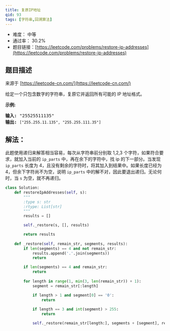 ```yaml
---
title: 复原IP地址
qid: 93
tags: [字符串,回溯算法]
---
```



- 难度： 中等
- 通过率： 30.2%
- 题目链接：[https://leetcode.com/problems/restore-ip-addresses](https://leetcode.com/problems/restore-ip-addresses)


## 题目描述

来源于 [https://leetcode-cn.com/](https://leetcode-cn.com/)

<p>给定一个只包含数字的字符串，复原它并返回所有可能的 IP 地址格式。</p>

<p><strong>示例:</strong></p>

<pre><strong>输入:</strong> &quot;25525511135&quot;
<strong>输出:</strong> <code>[&quot;255.255.11.135&quot;, &quot;255.255.111.35&quot;]</code></pre>


## 解法：

此题使用递归来解答相当容易，每次从字符串前分别取 1,2,3 个字符，如果符合要求，就加入当前的 `ip_parts` 中，再在余下的字符中，找 ip 的下一部分。当发现 `ip_parts` 长度为 4，且没有剩余的字符时，将其加入到结果中。如果长度已经为 4，但余下字符尚不为空，说明 `ip_parts` 中的解不对，因此要退出递归。无论何时，当 `s` 为空，就不再递归。

```python
class Solution:
    def restoreIpAddresses(self, s):
        """
        :type s: str
        :rtype: List[str]
        """
        results = []

        self._restore(s, [], results)

        return results
    
    def _restore(self, remain_str, segments, results):
        if len(segments) == 4 and not remain_str:
            results.append('.'.join(segments))
            return

        if len(segments) == 4 and remain_str:
            return
        
        for length in range(1, min(3, len(remain_str)) + 1):
            segment = remain_str[:length]

            if length > 1 and segment[0] == '0':
                return
            
            if length == 3 and int(segment) > 255:
                return

            self._restore(remain_str[length:], segments + [segment], results)
```